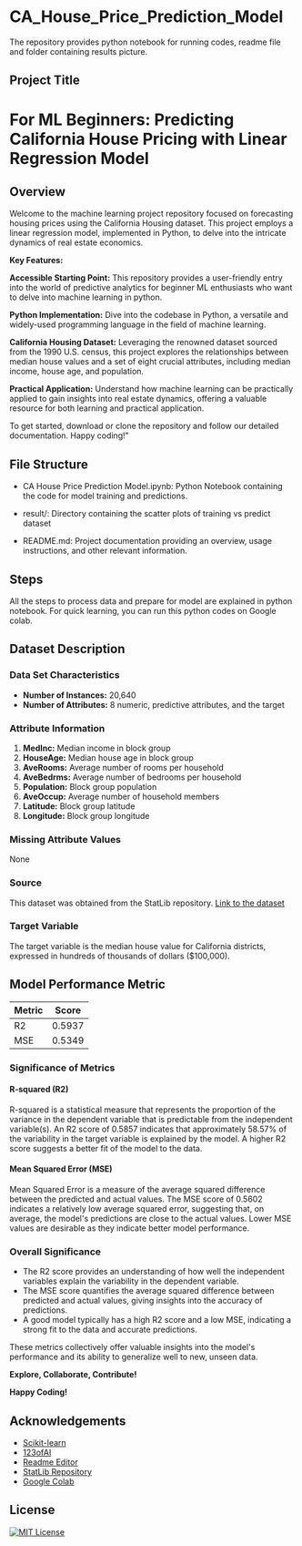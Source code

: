 # CA_House_Price_Prediction_Model
The repository provides python notebook for running codes, readme file and folder containing results picture.


## Project Title

# For ML Beginners: Predicting California House Pricing with Linear Regression Model
## Overview

Welcome to the machine learning project repository focused on forecasting housing prices using the California Housing dataset. This project employs a linear regression model, implemented in Python, to delve into the intricate dynamics of real estate economics.

**Key Features:**

**Accessible Starting Point:** This repository provides a user-friendly entry into the world of predictive analytics for beginner ML enthusiasts  who want to delve into machine learning in python.

**Python Implementation:** Dive into the codebase  in Python, a versatile and widely-used programming language in the field of machine learning.

**California Housing Dataset:** Leveraging the renowned dataset sourced from the 1990 U.S. census, this project explores the relationships between median house values and a set of eight crucial attributes, including median income, house age, and population.

**Practical Application:** Understand how machine learning can be practically applied to gain insights into real estate dynamics, offering a valuable resource for both learning and practical application.

To get started, download or clone the repository and follow our detailed documentation. Happy coding!"
## File Structure

- CA House Price Prediction Model.ipynb: Python Notebook containing the code for  model training and predictions.

- result/: Directory containing the scatter plots of training vs predict dataset 

- README.md: Project documentation providing an overview, usage instructions, and other relevant information.
## Steps

All the steps to process data and prepare for model are explained in python notebook. For quick learning, you can run this python codes on Google colab.
## Dataset Description

### Data Set Characteristics

- **Number of Instances:** 20,640
- **Number of Attributes:** 8 numeric, predictive attributes, and the target

### Attribute Information

1. **MedInc:** Median income in block group
2. **HouseAge:** Median house age in block group
3. **AveRooms:** Average number of rooms per household
4. **AveBedrms:** Average number of bedrooms per household
5. **Population:** Block group population
6. **AveOccup:** Average number of household members
7. **Latitude:** Block group latitude
8. **Longitude:** Block group longitude

### Missing Attribute Values

None

### Source

This dataset was obtained from the StatLib repository. [Link to the dataset](https://www.dcc.fc.up.pt/~ltorgo/Regression/cal_housing.html)

### Target Variable

The target variable is the median house value for California districts, expressed in hundreds of thousands of dollars ($100,000).
## Model Performance Metric

| Metric | Score   |
|--------|---------|
| R2     | 0.5937  |
| MSE    | 0.5349  |

### Significance of Metrics

#### R-squared (R2)

R-squared is a statistical measure that represents the proportion of the variance in the dependent variable that is predictable from the independent variable(s). An R2 score of 0.5857 indicates that approximately 58.57% of the variability in the target variable is explained by the model. A higher R2 score suggests a better fit of the model to the data.

#### Mean Squared Error (MSE)

Mean Squared Error is a measure of the average squared difference between the predicted and actual values. The MSE score of 0.5602 indicates a relatively low average squared error, suggesting that, on average, the model's predictions are close to the actual values. Lower MSE values are desirable as they indicate better model performance.

### Overall Significance

- The R2 score provides an understanding of how well the independent variables explain the variability in the dependent variable.
- The MSE score quantifies the average squared difference between predicted and actual values, giving insights into the accuracy of predictions.
- A good model typically has a high R2 score and a low MSE, indicating a strong fit to the data and accurate predictions.

These metrics collectively offer valuable insights into the model's performance and its ability to generalize well to new, unseen data.

**Explore, Collaborate, Contribute!**

**Happy Coding!**

## Acknowledgements

 - [Scikit-learn](https://scikit-learn.org/stable/about.html)
 - [123ofAI](https://123ofai.com/)
 - [Readme Editor](https://readme.so/editor)
 - [StatLib Repository](https://www.dcc.fc.up.pt/~ltorgo/Regression/cal_housing.html)
 - [Google Colab](https://colab.google/)
## License

[![MIT License](https://img.shields.io/badge/License-MIT-green.svg)](https://choosealicense.com/licenses/mit/)
